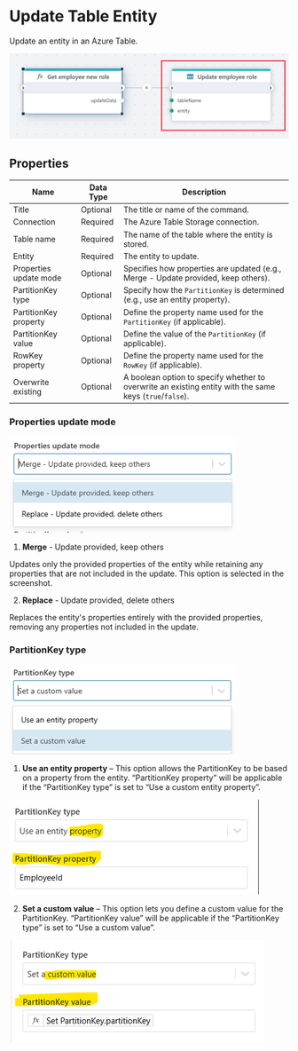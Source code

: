 # Update Table Entity

Update an entity in an Azure Table.

![img](../../../../images/flow/update-table-entity.png)

## Properties  

| Name                        | Data Type       | Description              |
|-----------------------------|-----------------|---------------|
| Title                       | Optional        | The title or name of the command.   |
| Connection                  | Required        | The Azure Table Storage connection.      |
| Table name                  | Required        | The name of the table where the entity is stored.         |
| Entity                      | Required        | The entity to update.                     |
| Properties update mode      | Optional        | Specifies how properties are updated (e.g., Merge - Update provided, keep others).           |
| PartitionKey type  | Optional   | Specify how the `PartitionKey` is determined (e.g., use an entity property).            |
| PartitionKey property | Optional | Define the property name used for the `PartitionKey` (if applicable).                    |
| PartitionKey value | Optional | Define the value of the `PartitionKey` (if applicable).        |
| RowKey property    | Optional   | Define the property name used for the `RowKey` (if applicable).   |
| Overwrite existing | Optional   | A boolean option to specify whether to overwrite an existing entity with the same keys (`true`/`false`). |


### Properties update mode  

![img](../../../../images/flow/update-table-entity3.png)

1. **Merge** - Update provided, keep others

Updates only the provided properties of the entity while retaining any properties that are not included in the update.
This option is selected in the screenshot.

2. **Replace** - Update provided, delete others

Replaces the entity's properties entirely with the provided properties, removing any properties not included in the update.


### PartitionKey type 

![img](../../../../images/flow/update-table-entity2.png)

1. **Use an entity property** – This option allows the PartitionKey to be based on a property from the entity. “PartitionKey property” will be applicable if the “PartitionKey type” is set to “Use a custom entity property”.

![img](../../../../images/flow/partitionKeyType2.png)

2. **Set a custom value** – This option lets you define a custom value for the PartitionKey. “PartitionKey value” will be applicable if the “PartitionKey type” is set to “Use a custom value”. 

![img](../../../../images/flow/partitionKeyType1.png)